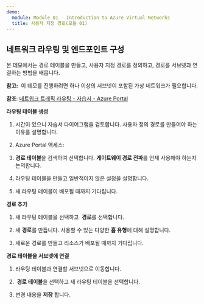 ```yaml
---
demo:
  module: Module 01 - Introduction to Azure Virtual Networks
  title: 사용자 지정 경로(모듈 01)
---
```

## 네트워크 라우팅 및 엔드포인트 구성

본 데모에서는 경로 테이블을 만들고, 사용자 지정 경로를 정의하고, 경로를 서브넷과 연결하는 방법을 배웁니다.

**참고:**  이 데모를 진행하려면 하나 이상의 서브넷이 포함된 가상 네트워크가 필요합니다.

**참조**: [네트워크 트래픽 라우팅 - 자습서 - Azure Portal](https://learn.microsoft.com/azure/virtual-network/tutorial-create-route-table-portal#create-a-route-table)

**라우팅 테이블 생성**

1. 시간이 있으니 자습서 다이어그램을 검토합니다. 사용자 정의 경로를 만들어야 하는 이유를 설명합니다. 

1. Azure Portal 액세스:

1. **경로 테이블**을 검색하여 선택합니다. **게이트웨이 경로 전파**를 언제 사용해야 하는지 논의합니다. 

1. 라우팅 테이블을 만들고 일반적이지 않은 설정을 설명합니다. 

1. 새 라우팅 테이블이 배포될 때까지 기다립니다.

**경로 추가**

1.  새 라우팅 테이블을 선택하고  **경로**를 선택합니다.

1.  새 **경로**를 만듭니다. 사용할 수 있는 다양한 **홉 유형**에 대해 설명합니다. 

1.  새로운 경로를 만들고 리소스가 배포될 때까지 기다립니다.
 
**경로 테이블을 서브넷에 연결**

1.  라우팅 테이블과 연결할 서브넷으로 이동합니다.

1.   **경로 테이블**을 선택하고 새 라우팅 테이블을 선택합니다. 

1.  변경 내용을 **저장** 합니다.


